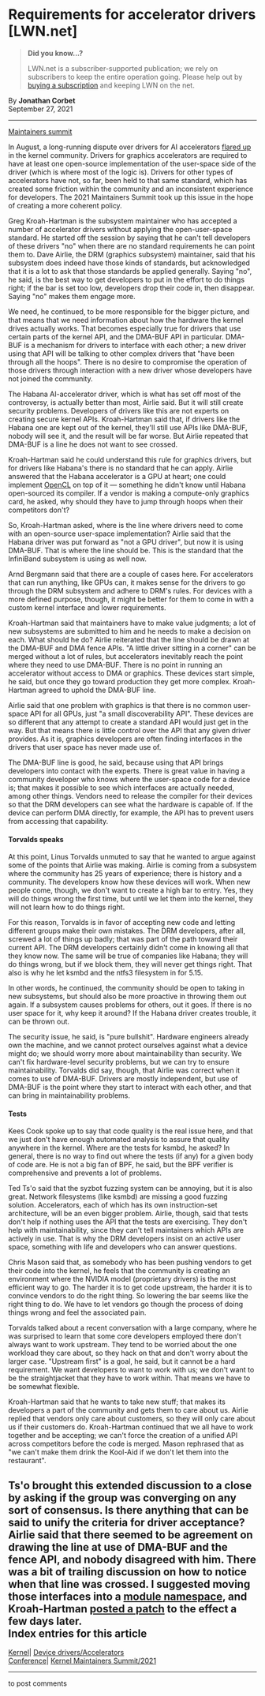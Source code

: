 # Requirements for accelerator drivers [LWN.net]

> **Did you know...?**
> 
> LWN.net is a subscriber-supported publication; we rely on subscribers to keep the entire operation going. Please help out by [buying a subscription](/Promo/nst-nag4/subscribe) and keeping LWN on the net. 

By **Jonathan Corbet**  
September 27, 2021 

* * *

[Maintainers summit](/Articles/870415/)

In August, a long-running dispute over drivers for AI accelerators [flared up](/Articles/867168/) in the kernel community. Drivers for graphics accelerators are required to have at least one open-source implementation of the user-space side of the driver (which is where most of the logic is). Drivers for other types of accelerators have not, so far, been held to that same standard, which has created some friction within the community and an inconsistent experience for developers. The 2021 Maintainers Summit took up this issue in the hope of creating a more coherent policy. 

Greg Kroah-Hartman is the subsystem maintainer who has accepted a number of accelerator drivers without applying the open-user-space standard. He started off the session by saying that he can't tell developers of these drivers "no" when there are no standard requirements he can point them to. Dave Airlie, the DRM (graphics subsystem) maintainer, said that his subsystem does indeed have those kinds of standards, but acknowledged that it is a lot to ask that those standards be applied generally. Saying "no", he said, is the best way to get developers to put in the effort to do things right; if the bar is set too low, developers drop their code in, then disappear. Saying "no" makes them engage more. 

We need, he continued, to be more responsible for the bigger picture, and that means that we need information about how the hardware the kernel drives actually works. That becomes especially true for drivers that use certain parts of the kernel API, and the DMA-BUF API in particular. DMA-BUF is a mechanism for drivers to interface with each other; a new driver using that API will be talking to other complex drivers that "have been through all the hoops". There is no desire to compromise the operation of those drivers through interaction with a new driver whose developers have not joined the community. 

The Habana AI-accelerator driver, which is what has set off most of the controversy, is actually better than most, Airlie said. But it will still create security problems. Developers of drivers like this are not experts on creating secure kernel APIs. Kroah-Hartman said that, if drivers like the Habana one are kept out of the kernel, they'll still use APIs like DMA-BUF, nobody will see it, and the result will be far worse. But Airlie repeated that DMA-BUF is a line he does not want to see crossed. 

Kroah-Hartman said he could understand this rule for graphics drivers, but for drivers like Habana's there is no standard that he can apply. Airlie answered that the Habana accelerator is a GPU at heart; one could implement [OpenCL](https://developer.nvidia.com/opencl) on top of it — something he didn't know until Habana open-sourced its compiler. If a vendor is making a compute-only graphics card, he asked, why should they have to jump through hoops when their competitors don't? 

So, Kroah-Hartman asked, where is the line where drivers need to come with an open-source user-space implementation? Airlie said that the Habana driver was put forward as "not a GPU driver", but now it is using DMA-BUF. That is where the line should be. This is the standard that the InfiniBand subsystem is using as well now. 

Arnd Bergmann said that there are a couple of cases here. For accelerators that can run anything, like GPUs can, it makes sense for the drivers to go through the DRM subsystem and adhere to DRM's rules. For devices with a more defined purpose, though, it might be better for them to come in with a custom kernel interface and lower requirements. 

Kroah-Hartman said that maintainers have to make value judgments; a lot of new subsystems are submitted to him and he needs to make a decision on each. What should he do? Airlie reiterated that the line should be drawn at the DMA-BUF and DMA fence APIs. "A little driver sitting in a corner" can be merged without a lot of rules, but accelerators inevitably reach the point where they need to use DMA-BUF. There is no point in running an accelerator without access to DMA or graphics. These devices start simple, he said, but once they go toward production they get more complex. Kroah-Hartman agreed to uphold the DMA-BUF line. 

Airlie said that one problem with graphics is that there is no common user-space API for all GPUs, just "a small discoverability API". These devices are so different that any attempt to create a standard API would just get in the way. But that means there is little control over the API that any given driver provides. As it is, graphics developers are often finding interfaces in the drivers that user space has never made use of. 

The DMA-BUF line is good, he said, because using that API brings developers into contact with the experts. There is great value in having a community developer who knows where the user-space code for a device is; that makes it possible to see which interfaces are actually needed, among other things. Vendors need to release the compiler for their devices so that the DRM developers can see what the hardware is capable of. If the device can perform DMA directly, for example, the API has to prevent users from accessing that capability. 

#### Torvalds speaks

At this point, Linus Torvalds unmuted to say that he wanted to argue against some of the points that Airlie was making. Airlie is coming from a subsystem where the community has 25 years of experience; there is history and a community. The developers know how these devices will work. When new people come, though, we don't want to create a high bar to entry. Yes, they will do things wrong the first time, but until we let them into the kernel, they will not learn how to do things right. 

For this reason, Torvalds is in favor of accepting new code and letting different groups make their own mistakes. The DRM developers, after all, screwed a lot of things up badly; that was part of the path toward their current API. The DRM developers certainly didn't come in knowing all that they know now. The same will be true of companies like Habana; they will do things wrong, but if we block them, they will never get things right. That also is why he let ksmbd and the ntfs3 filesystem in for 5.15. 

In other words, he continued, the community should be open to taking in new subsystems, but should also be more proactive in throwing them out again. If a subsystem causes problems for others, out it goes. If there is no user space for it, why keep it around? If the Habana driver creates trouble, it can be thrown out. 

The security issue, he said, is "pure bullshit". Hardware engineers already own the machine, and we cannot protect ourselves against what a device might do; we should worry more about maintainability than security. We can't fix hardware-level security problems, but we can try to ensure maintainability. Torvalds did say, though, that Airlie was correct when it comes to use of DMA-BUF. Drivers are mostly independent, but use of DMA-BUF is the point where they start to interact with each other, and that can bring in maintainability problems. 

#### Tests

Kees Cook spoke up to say that code quality is the real issue here, and that we just don't have enough automated analysis to assure that quality anywhere in the kernel. Where are the tests for ksmbd, he asked? In general, there is no way to find out where the tests (if any) for a given body of code are. He is not a big fan of BPF, he said, but the BPF verifier is comprehensive and prevents a lot of problems. 

Ted Ts'o said that the syzbot fuzzing system can be annoying, but it is also great. Network filesystems (like ksmbd) are missing a good fuzzing solution. Accelerators, each of which has its own instruction-set architecture, will be an even bigger problem. Airlie, though, said that tests don't help if nothing uses the API that the tests are exercising. They don't help with maintainability, since they can't tell maintainers which APIs are actively in use. That is why the DRM developers insist on an active user space, something with life and developers who can answer questions. 

Chris Mason said that, as somebody who has been pushing vendors to get their code into the kernel, he feels that the community is creating an environment where the NVIDIA model (proprietary drivers) is the most efficient way to go. The harder it is to get code upstream, the harder it is to convince vendors to do the right thing. So lowering the bar seems like the right thing to do. We have to let vendors go though the process of doing things wrong and feel the associated pain. 

Torvalds talked about a recent conversation with a large company, where he was surprised to learn that some core developers employed there don't always want to work upstream. They tend to be worried about the one workload they care about, so they hack on that and don't worry about the larger case. "Upstream first" is a goal, he said, but it cannot be a hard requirement. We want developers to want to work with us; we don't want to be the straightjacket that they have to work within. That means we have to be somewhat flexible. 

Kroah-Hartman said that he wants to take new stuff; that makes its developers a part of the community and gets them to care about us. Airlie replied that vendors only care about customers, so they will only care about us if their customers do. Kroah-Hartman continued that we all have to work together and be accepting; we can't force the creation of a unified API across competitors before the code is merged. Mason rephrased that as "we can't make them drink the Kool-Aid if we don't let them into the restaurant". 

Ts'o brought this extended discussion to a close by asking if the group was converging on any sort of consensus. Is there anything that can be said to unify the criteria for driver acceptance? Airlie said that there seemed to be agreement on drawing the line at use of DMA-BUF and the fence API, and nobody disagreed with him. There was a bit of trailing discussion on how to notice when that line was crossed. I suggested moving those interfaces into a [module namespace](/Articles/760045/), and Kroah-Hartman [posted a patch](/ml/linux-kernel/YU8oVDFoeD5YYeDT@kroah.com/) to the effect a few days later.  
Index entries for this article  
---  
[Kernel](/Kernel/Index)| [Device drivers/Accelerators](/Kernel/Index#Device_drivers-Accelerators)  
[Conference](/Archives/ConferenceIndex/)| [Kernel Maintainers Summit/2021](/Archives/ConferenceIndex/#Kernel_Maintainers_Summit-2021)  
  


* * *

to post comments 
